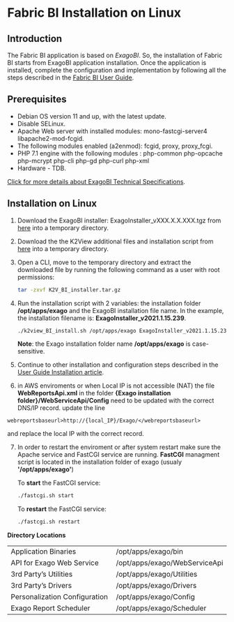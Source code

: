 # Fabric BI Installation on Linux

## Introduction

The Fabric BI application is based on *ExagoBI*. So, the installation of Fabric BI starts from ExagoBI application installation. Once the application is installed, complete the configuration and implementation by following all the steps described in the [Fabric BI User Guide](/articles/38_bi_integration/00_BI_user_guide_overview.md).

## Prerequisites

- Debian OS version 11 and up, with the latest update.
- Disable SELinux.
- Apache Web server with installed modules:  mono-fastcgi-server4 libapache2-mod-fcgid.
- The following modules enabled (a2enmod): fcgid, proxy, proxy_fcgi.
- PHP 7.1 engine with the following modules : php-common php-opcache php-mcrypt php-cli php-gd php-curl php-xml
- Hardware - TDB.

[Click for more details about ExagoBI Technical Specifications](https://exagobi.com/support/administrators/installation-and-configuration/technical-specifications/).

## Installation on Linux

1. Download the ExagoBI installer: ExagoInstaller_vXXX.X.X.XXX.tgz from [here](https://download.k2view.com/index.php/s/uqSlM6wJjLUeKlC) into a temporary directory.

2. Download the the K2View additional files and installation script from [here](https://download.k2view.com/index.php/s/Atl1eRGCd82UrzL) into a temporary directory.

3. Open a CLI, move to the temporary directory and extract the downloaded file by running the following command as a user with root permissions:

   ~~~bash
   tar -zxvf K2V_BI_installer.tar.gz
   ~~~

4. Run the installation script with 2 variables: the installation folder **/opt/apps/exago** and the ExagoBI installation file name. 
   In the example, the installation filename is: **ExagoInstaller_v2021.1.15.239**.

   ~~~bash
   ./k2view_BI_install.sh /opt/apps/exago ExagoInstaller_v2021.1.15.239
   ~~~

   **Note**: the Exago installation folder name **/opt/apps/exago** is case-sensitive.
   
5. Continue to other installation and configuration steps described in the [User Guide Installation article](/articles/38_bi_integration/01_Installation.md).

6. in AWS enviroments or when Local IP is not accessible (NAT) the file **WebReportsApi.xml** in the folder **{Exago installation folder}/WebServiceApi/Config** need to be updated with the correct DNS/IP record.
update the line
~~~
webreportsbaseurl>http://{local_IP}/Exago/</webreportsbaseurl> 
~~~
and replace the local IP with the correct record.


7. In order to restart the enviroment or after system restart make sure the Apache service and FastCGI service are running.
   **FastCGI** managment script is located in the installation folder of exago (usualy **'/opt/apps/exago'**)
   
   To **start** the FastCGI service:
   
   ~~~bash
   ./fastcgi.sh start
   ~~~
   
   To **restart** the FastCGI service:
   
   ~~~bash
   ./fastcgi.sh restart
   ~~~
   

**Directory Locations**

<table style="border-collapse: collapse; width: 100%;">
<tbody>
<tr>
<td style="width: 50%; height: 18px;">Application Binaries</td>
<td style="width: 50%; height: 18px;">/opt/apps/exago/bin</td>
</tr>
<tr>
<td style="width: 50%; height: 18px;">API for Exago Web Service</td>

<td style="width: 50%; height: 18px;">/opt/apps/exago/WebServiceApi</td>
</tr>
<tr>
<td style="width: 50%; height: 18px;">3rd Party’s Utilities</td>


<td style="width: 50%; height: 18px;">/opt/apps/exago/Utilities</td>
</tr>
<tr>
<td style="width: 50%; height: 18px;">3rd Party’s Drivers</td>

<td style="width: 50%; height: 18px;">/opt/apps/exago/Drivers</td>
</tr>
<tr>
<td style="width: 50%; height: 18px;">Personalization Configuration</td>

<td style="width: 50%; height: 18px;">/opt/apps/exago/Config</td>
</tr>
<tr>
<td style="width: 50%; height: 18px;">Exago Report Scheduler</td>
<td style="width: 50%; height: 18px;">/opt/apps/exago/Scheduler</td>
</tr>
</tbody>
</table>

